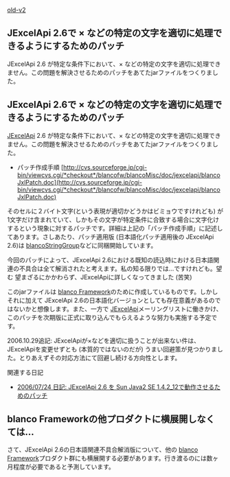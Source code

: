 [old-v2](ig060928-orig.html)

## JExcelApi 2.6で × などの特定の文字を適切に処理できるようにするためのパッチ

JExcelApi 2.6 が特定な条件下において、× などの特定の文字を適切に処理できません。この問題を解決させるためのパッチをあてたjarファイルをつくりました。


## JExcelApi 2.6で × などの特定の文字を適切に処理できるようにするためのパッチ

[JExcelApi](https://www.igapyon.jp/igapyon/diary/keyword/jexcelapi.html) 2.6 が特定な条件下において、× などの特定の文字を適切に処理できません。この問題を解決させるためのパッチをあてたjarファイルをつくりました。

* パッチ作成手順
  [http://cvs.sourceforge.jp/cgi-bin/viewcvs.cgi/*checkout*/blancofw/blancoMisc/doc/jexcelapi/blancoJxlPatch.doc](http://cvs.sourceforge.jp/cgi-bin/viewcvs.cgi/*checkout*/blancofw/blancoMisc/doc/jexcelapi/blancoJxlPatch.doc)

そのセルに２バイト文字(という表現が適切かどうかはビミョウですけれども) が1文字だけ含まれていて、しかもその文字が特定条件に合致する場合に文字化けするという現象に対するパッチです。詳細は上記の「パッチ作成手順」に記述してあります。さしあたり、パッチ適用版 (日本語化パッチ適用後の JExcelApi 2.6)は [blancoStringGroup](http://www.igapyon.jp/blanco/blancostringgroup.html)などに同梱開始しています。

今回のパッチによって、JExcelApi 2.6における既知の読込時における日本語関連の不具合は全て解消されたと考えます。私の知る限りでは…ですけれども。望む 望まざるにかかわらず、JExcelApiに詳しくなってきました (苦笑)

このjarファイルは [blanco Framework](http://www.igapyon.jp/blanco/blanco.ja.html)のために作成しているものです。しかし それに加えて JExcelApi
2.6の日本語化バージョンとしても存在意義があるのではないかと想像します。また、一方で [JExcelApi](https://www.igapyon.jp/igapyon/diary/keyword/jexcelapi.html)メーリングリストに働きかけ、このパッチを次期版に正式に取り込んでもらえるような努力も実施する予定です。

2006.10.29追記: JExcelApiが×などを適切に扱うことが出来ない件は、JExcelApiを変更せずとも (本質的ではないのだが) うまい回避策が見つかりました。とりあえずその対応方法にて回避し続ける方向性とします。

関連する日記

* [2006/07/24 日記: JExcelApi 2.6 を Sun Java2 SE 1.4.2_12で動作させるためのパッチ](ig060724.html)

## blanco Frameworkの他プロダクトに横展開しなくては…

さて、JExcelApi 2.6の日本語関連不具合解消版について、他の [blanco Framework](http://www.igapyon.jp/blanco/blanco.ja.html)プロダクト群にも横展開する必要があります。行き渡るのには数ヶ月程度が必要であると予測しています。